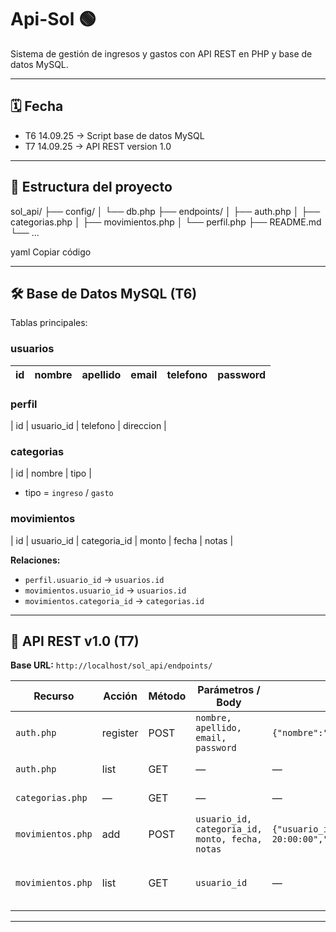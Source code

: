 # Api-Sol 🟢

Sistema de gestión de ingresos y gastos con API REST en PHP y base de datos MySQL.

---

## 🗓 Fecha
- T6 14.09.25 → Script base de datos MySQL  
- T7 14.09.25 → API REST version 1.0  

---

## 📂 Estructura del proyecto

sol_api/
├── config/
│ └── db.php
├── endpoints/
│ ├── auth.php
│ ├── categorias.php
│ ├── movimientos.php
│ └── perfil.php
├── README.md
└── ...

yaml
Copiar código

---

## 🛠 Base de Datos MySQL (T6)

Tablas principales:

### **usuarios**
| id | nombre | apellido | email | telefono | password |
|----|--------|---------|-------|---------|---------|

### **perfil**
| id | usuario_id | telefono | direccion |

### **categorias**
| id | nombre | tipo |
- tipo = `ingreso` / `gasto`

### **movimientos**
| id | usuario_id | categoria_id | monto | fecha | notas |

**Relaciones:**
- `perfil.usuario_id` → `usuarios.id`  
- `movimientos.usuario_id` → `usuarios.id`  
- `movimientos.categoria_id` → `categorias.id`  

---

## 🚀 API REST v1.0 (T7)

**Base URL:** `http://localhost/sol_api/endpoints/`

| Recurso | Acción | Método | Parámetros / Body | Ejemplo JSON | Descripción |
|---------|--------|--------|-----------------|---------------|------------|
| `auth.php` | register | POST | `nombre, apellido, email, password` | `{"nombre":"Daniel","apellido":"Parco","email":"daniel2@example.com","password":"123456"}` | Registrar usuario |
| `auth.php` | list | GET | — | — | Listar usuarios |
| `categorias.php` | — | GET | — | — | Listar categorías |
| `movimientos.php` | add | POST | `usuario_id, categoria_id, monto, fecha, notas` | `{"usuario_id":1,"categoria_id":1,"monto":200.50,"fecha":"2025-09-14 20:00:00","notas":"Cena"}` | Agregar movimiento |
| `movimientos.php` | list | GET | `usuario_id` | — | Listar movimientos de un usuario |

---

